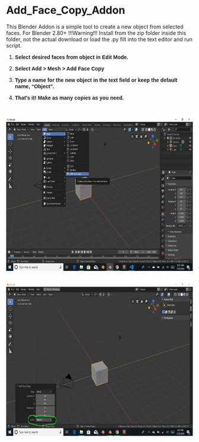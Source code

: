 # Add_Face_Copy_Addon
This Blender Addon is a simple tool to create a new object from selected faces. 
For Blender 2.80+ !!!Warning!!! Install from the zip folder inside this folder, not the actual download or load the .py filt into the text editor and run script.
<OL>
	<LI><P STYLE="margin-bottom: 0in"><FONT FACE="Yu Gothic UI, sans-serif"><B>Select
	desired faces from object in Edit Mode.</B></FONT></P>
	<LI><P STYLE="margin-bottom: 0in"><FONT FACE="Yu Gothic UI, sans-serif"><B>Select
	Add &gt; Mesh &gt; Add Face Copy</B></FONT></P>
	<LI><P STYLE="margin-bottom: 0in"><FONT FACE="Yu Gothic UI, sans-serif"><B>Type
	a name for the new object in the text field or keep the default
	name, &ldquo;Object&rdquo;.</B></FONT></P>
	<LI><P STYLE="margin-bottom: 0in"><FONT FACE="Yu Gothic UI, sans-serif"><B>That's
	it! Make as many copies as you need.</B></FONT></P>
</OL>
<P STYLE="margin-bottom: 0in"><BR>
</P>
<P STYLE="margin-bottom: 0in"><IMG SRC="Add_Face_Copy_Addon_html_m104285c9.png" NAME="graphics1" ALIGN=LEFT WIDTH=665 HEIGHT=415 BORDER=0><BR CLEAR=LEFT><BR>
</P>
<P STYLE="margin-bottom: 0in"><IMG SRC="Add_Face_Copy_Addon_html_78d24c8b.png" NAME="graphics2" ALIGN=LEFT WIDTH=665 HEIGHT=415 BORDER=0><BR CLEAR=LEFT><BR>
</P>
</BODY>
</HTML>
